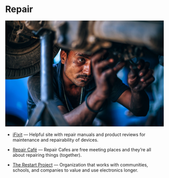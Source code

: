 # Repair

![repair](../../images/repair.jpg)

- [iFixit](https://www.ifixit.com) — Helpful site with repair manuals and product reviews for maintenance and repairability of devices.

- [Repair Café](https://repaircafe.org) — Repair Cafes are free meeting places and they’re all about repairing things (together).

- [The Restart Project](https://therestartproject.org) — Organization that works with communities, schools, and companies to value and use electronics longer.
